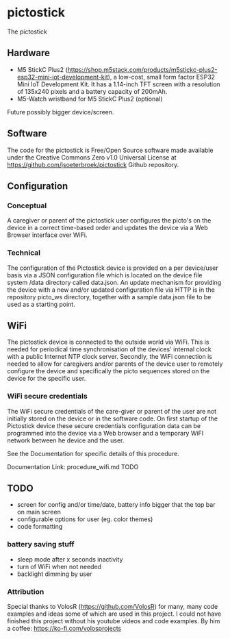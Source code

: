 # pictostick
The pictostick

## Hardware

* M5 StickC Plus2 (https://shop.m5stack.com/products/m5stickc-plus2-esp32-mini-iot-development-kit), 
  a low-cost, small form factor ESP32 Mini IoT Development Kit.
  It has a 1.14-inch TFT screen with a resolution of 135x240 pixels and a battery capacity of 200mAh.
* M5-Watch wristband for M5 StickC Plus2 (optional)

Future possibly bigger device/screen.

## Software
The code for the pictostick is Free/Open Source software made available under the 
Creative Commons Zero v1.0 Universal License at 
https://github.com/jsoeterbroek/pictostick Github repository.

## Configuration

### Conceptual
A caregiver or parent of the pictostick user configures the picto's on the device in 
a correct time-based order and updates the device via a Web Browser interface over
WiFi.

### Technical
The configuration of the Pictostick device is provided on a per device/user basis via a 
JSON configuration file which is located on the device file system /data directory 
called data.json.
An update mechanism for providing the device with a new
and/or updated configuration file via HTTP is in the repository picto_ws directory,
together with a sample data.json file to be used as a starting point.

## WiFi
The pictostick device is connected to the outside world via WiFi. This is needed for
periodical time synchronisation of the devices' internal clock with a public 
Internet NTP clock server. Secondly, the WiFi connection is needed to allow for 
caregivers and/or parents of the device user to remotely configure the device and
specifically the picto sequences stored on the device for the specific user.


### WiFi secure credentials 
The WiFi secure
credentials of the care-giver or parent of the user are not initially stored on the 
device or in the software code. On first startup of the Pictostick device these 
secure credentials configuration data can be programmed into the device via a Web
browser and a temporary WiFI network between he device and the user. 

See the Documentation for specific details of this procedure.

Documentation Link: procedure_wifi.md  TODO

## TODO
* screen for config and/or time/date, battery info bigger that the top bar on main screen
* configurable options for user (eg. color themes)
* code formatting

### battery saving stuff
* sleep mode after x seconds inactivity
* turn of WiFi when not needed
* backlight dimming by user

### Attribution
Special thanks to VolosR (https://github.com/VolosR) for many, many code examples and ideas
some of which are used in this project. I could not have finished this project without his
youtube videos and code examples. By him a coffee: https://ko-fi.com/volosprojects
